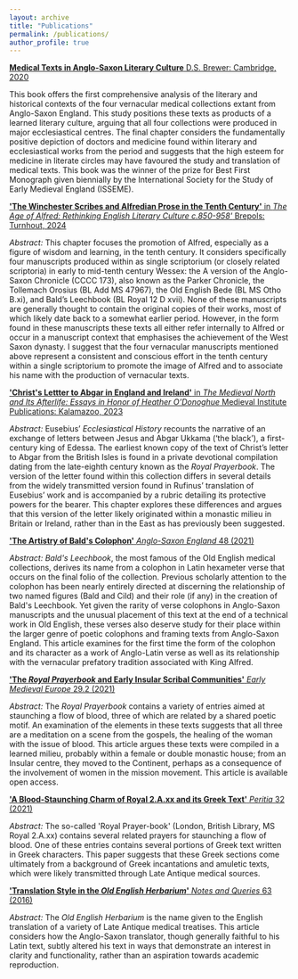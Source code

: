 ```yaml
---
layout: archive
title: "Publications"
permalink: /publications/
author_profile: true
---
```


[**Medical Texts in Anglo-Saxon Literary Culture** D.S. Brewer: Cambridge, 2020](https://boydellandbrewer.com/9781843845492/medical-texts-in-anglo-saxon-literary-culture/)

This book offers the first comprehensive analysis of the literary and historical contexts of the four vernacular medical collections extant from Anglo-Saxon England. This study positions these texts as products of a learned literary culture, arguing that all four collections were produced in major ecclesiastical centres. The final chapter considers the fundamentally positive depiction of doctors and medicine found within literary and ecclesiastical works from the period and suggests that the high esteem for medicine in literate circles may have favoured the study and translation of medical texts. This book was the winner of the prize for Best First Monograph given biennially by the International Society for the Study of Early Medieval England (ISSEME). 

[**'The Winchester Scribes and Alfredian Prose in the Tenth Century'** in *The Age of Alfred: Rethinking English Literary Culture c.850-958'* Brepols: Turnhout, 2024](Kesling-Winchester-Scribes-AAM.pdf)

*Abstract:* This chapter focuses the promotion of Alfred, especially as a figure of wisdom and learning, in the tenth century.  It considers specifically four manuscripts produced within as single scriptorium (or closely related scriptoria) in early to mid-tenth century Wessex: the A version of the Anglo-Saxon Chronicle (CCCC 173), also known as the Parker Chronicle, the Tollemach Orosius (BL Add MS 47967), the Old English Bede (BL MS Otho B.xi), and Bald’s Leechbook (BL Royal 12 D xvii).  None of these manuscripts are generally thought to contain the original copies of their works, most of which likely date back to a somewhat earlier period. However, in the form found in these manuscripts these texts all either refer internally to Alfred or occur in a manuscript context that emphasises the achievement of the West Saxon dynasty. I suggest that the four vernacular manuscripts mentioned above represent a consistent and conscious effort in the tenth century within a single scriptorium to promote the image of Alfred and to associate his name with the production of vernacular texts.

[**'Christ's Lettter to Abgar in England and Ireland'** in *The Medieval North and Its Afterlife:
Essays in Honor of Heather O’Donoghue* Medieval Institute Publications: Kalamazoo, 2023](Kesling-Abgar-AAM.pdf)

*Abstract:* Eusebius’ *Ecclesiastical History* recounts the narrative of an exchange of letters between Jesus and Abgar Ukkama (‘the black’), a first-century king of Edessa. The earliest known copy of the text of Christ’s letter to Abgar from the British Isles is found in a private devotional compilation dating from the late-eighth century known as the *Royal Prayerbook*. The version of the letter found within this collection differs in several details from the widely transmitted version found in Rufinus’ translation of Eusebius’ work and is accompanied by a rubric detailing its protective powers for the bearer. This chapter explores these differences and argues that this version of the letter likely originated within a monastic milieu in Britain or Ireland, rather than in the East as has previously been suggested.



[**'The Artistry of Bald's Colophon'** *Anglo-Saxon England* 48 (2021)](Kesling-Anglo-Saxon-England.pdf)

*Abstract:* *Bald's Leechbook*, the most famous of the Old English medical collections, derives its name from a colophon in Latin hexameter verse that occurs on the final folio of the collection. Previous scholarly attention to the colophon has been nearly entirely directed at discerning the relationship of two named figures (Bald and Cild) and their role (if any) in the creation of Bald's Leechbook. Yet given the rarity of verse colophons in Anglo-Saxon manuscripts and the unusual placement of this text at the end of a technical work in Old English, these verses also deserve study for their place within the larger genre of poetic colophons and framing texts from Anglo-Saxon England. This article examines for the first time the form of the colophon and its character as a work of Anglo-Latin verse as well as its relationship with the vernacular prefatory tradition associated with King Alfred.

[**'The *Royal Prayerbook* and Early Insular Scribal Communities'** *Early Medieval Europe* 29.2 (2021)](Kesling-Early-Medieval-Europe.pdf)

*Abstract:* The *Royal Prayerbook* contains a variety of entries aimed at staunching a flow of blood, three of which are related by a shared poetic motif. An examination of the elements in these texts suggests that all three are a meditation on a scene from the gospels, the healing of the woman with the issue of blood. This article argues these texts were compiled in a learned milieu, probably within a female or double monastic house; from an Insular centre, they moved to the Continent, perhaps as a consequence of the involvement of women in the mission movement. This article is available open access.


[**'A Blood-Staunching Charm of Royal 2.A.xx and its Greek Text'** *Peritia* 32 (2021)](https://www.brepolsonline.net/doi/abs/10.1484/J.PERIT.5.128140)

*Abstract:* The so-called 'Royal Prayer-book' (London, British Library, MS Royal 2.A.xx) contains several related prayers for staunching a flow of blood. One of these entries contains several portions of Greek text written in Greek characters. This paper suggests that these Greek sections come ultimately from a background of Greek incantations and amuletic texts, which were likely transmitted through Late Antique medical sources.

[**'Translation Style in the *Old English Herbarium*'** *Notes and Queries* 63 (2016)](https://academic.oup.com/nq/article/63/1/9/1751967?searchresult=1)

*Abstract:* The *Old English Herbarium* is the name given to the English translation of a variety of Late Antique medical treatises. This article considers how the Anglo-Saxon translator, though generally faithful to his Latin text, subtly altered his text in ways that demonstrate an interest in clarity and functionality, rather than an aspiration towards academic reproduction. 